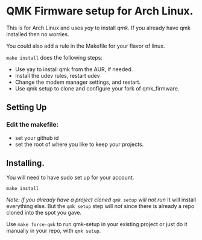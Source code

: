 

# QMK Firmware setup for Arch Linux.

 This is for Arch Linux and uses *yay* to install *qmk*.
 If you already have qmk installed then no worries. 
 
 You could also add a rule in the Makefile for your flavor of linux.

`make install` does the following steps:

 * Use yay to install qmk from the AUR, if needed.
 * Install the udev rules, restart udev 
 * Change the modem manager settings, and restart.
 * Use qmk setup to clone and configure your fork of qmk_firmware.

## Setting Up
 
### Edit the makefile: 

 * set your github id 
 * set the root of where you like to keep your projects.
 
## Installing.

  You will need to have sudo set up for your account.

  `make install`
  
  *Note:* _if you already have a project cloned `qmk setup` will not run_ 
  It will install everything else. But the `qmk setup` step will not
  since there is already a repo cloned into the spot you gave.

  Use `make force-qmk` to run qmk-setup in your existing project
  or just do it manually in your repo, with `qmk setup`.
  
